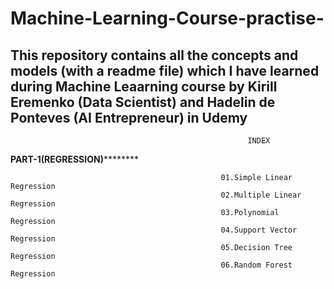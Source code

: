# Machine-Learning-Course-practise-
This repository contains all the concepts and models (with a readme file) which I have learned during Machine Leaarning course by Kirill Eremenko (Data Scientist)  and Hadelin de Ponteves (AI Entrepreneur) in Udemy
----------------------------------------------------------------------------------------------------------------------------------


                                                         INDEX
                                                                                                                                   
****************************************************PART-1(REGRESSION)************************************************************
                                                   
                                                   01.Simple Linear Regression
                                                   02.Multiple Linear Regression
                                                   03.Polynomial Regression
                                                   04.Support Vector Regression
                                                   05.Decision Tree Regression
                                                   06.Random Forest Regression
                                                    
